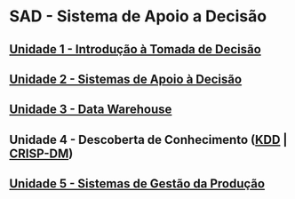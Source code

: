 # SAD - Sistema de Apoio a Decisão

## [Unidade 1 - Introdução à Tomada de Decisão](https://github.com/aasouzaconsult/SAD/blob/main/Unidade%201.md)
## [Unidade 2 - Sistemas de Apoio à Decisão](https://github.com/aasouzaconsult/SAD/blob/main/Unidade%202.md)
## [Unidade 3 - Data Warehouse](https://medium.com/@aasouzaconsult/aprofundando-em-data-warehouse-65ed2bca9a33)
## Unidade 4 - Descoberta de Conhecimento ([KDD](https://medium.com/blog-do-zouza/knowledge-discovery-in-databases-kdd-462ea2775715) | [CRISP-DM](https://medium.com/blog-do-zouza/metodologia-crisp-dm-uma-abordagem-abrangente-para-projetos-de-dados-d7e7135b907e))
## [Unidade 5 - Sistemas de Gestão da Produção](https://github.com/aasouzaconsult/SAD/blob/main/Unidade%205.md)
